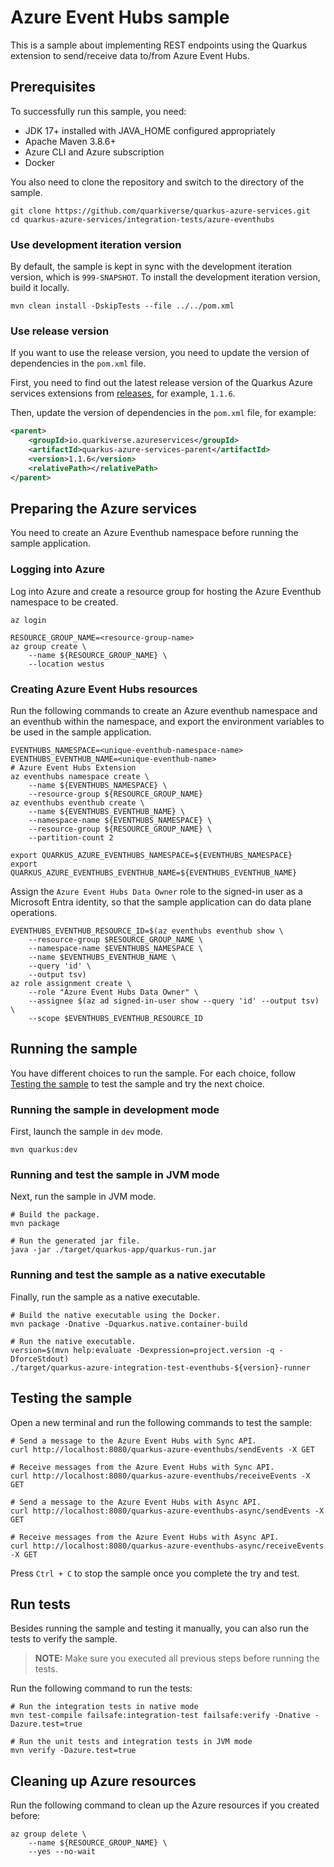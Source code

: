 # Azure Event Hubs sample

This is a sample about implementing REST endpoints using the Quarkus extension to send/receive data to/from Azure Event Hubs.

## Prerequisites

To successfully run this sample, you need:

* JDK 17+ installed with JAVA_HOME configured appropriately
* Apache Maven 3.8.6+
* Azure CLI and Azure subscription
* Docker

You also need to clone the repository and switch to the directory of the sample.

```
git clone https://github.com/quarkiverse/quarkus-azure-services.git
cd quarkus-azure-services/integration-tests/azure-eventhubs
```

### Use development iteration version

By default, the sample is kept in sync with the development iteration
version, which is `999-SNAPSHOT`. To install the development iteration
version, build it locally.

```
mvn clean install -DskipTests --file ../../pom.xml
```

### Use release version

If you want to use the release version, you need to update the version of dependencies in the `pom.xml` file.

First, you need to find out the latest release version of the Quarkus Azure services extensions
from [releases](https://github.com/quarkiverse/quarkus-azure-services/releases), for example, `1.1.6`.

Then, update the version of dependencies in the `pom.xml` file, for example:

```xml
<parent>
    <groupId>io.quarkiverse.azureservices</groupId>
    <artifactId>quarkus-azure-services-parent</artifactId>
    <version>1.1.6</version>
    <relativePath></relativePath>
</parent>
```

## Preparing the Azure services

You need to create an Azure Eventhub namespace before running the sample application.

### Logging into Azure

Log into Azure and create a resource group for hosting the Azure Eventhub namespace to be created.

```
az login

RESOURCE_GROUP_NAME=<resource-group-name>
az group create \
    --name ${RESOURCE_GROUP_NAME} \
    --location westus
```

### Creating Azure Event Hubs resources

Run the following commands to create an Azure eventhub namespace and an eventhub within the namespace, and export the environment variables to be used in the sample application.

```
EVENTHUBS_NAMESPACE=<unique-eventhub-namespace-name>
EVENTHUBS_EVENTHUB_NAME=<unique-eventhub-name>
# Azure Event Hubs Extension
az eventhubs namespace create \
    --name ${EVENTHUBS_NAMESPACE} \
    --resource-group ${RESOURCE_GROUP_NAME}
az eventhubs eventhub create \
    --name ${EVENTHUBS_EVENTHUB_NAME} \
    --namespace-name ${EVENTHUBS_NAMESPACE} \
    --resource-group ${RESOURCE_GROUP_NAME} \
    --partition-count 2

export QUARKUS_AZURE_EVENTHUBS_NAMESPACE=${EVENTHUBS_NAMESPACE}
export QUARKUS_AZURE_EVENTHUBS_EVENTHUB_NAME=${EVENTHUBS_EVENTHUB_NAME}
```

Assign the `Azure Event Hubs Data Owner` role to the signed-in user as a Microsoft Entra identity, so that the sample application can do data plane operations.

```
EVENTHUBS_EVENTHUB_RESOURCE_ID=$(az eventhubs eventhub show \
    --resource-group $RESOURCE_GROUP_NAME \
    --namespace-name $EVENTHUBS_NAMESPACE \
    --name $EVENTHUBS_EVENTHUB_NAME \
    --query 'id' \
    --output tsv)
az role assignment create \
    --role "Azure Event Hubs Data Owner" \
    --assignee $(az ad signed-in-user show --query 'id' --output tsv) \
    --scope $EVENTHUBS_EVENTHUB_RESOURCE_ID
```

## Running the sample

You have different choices to run the sample. For each choice, follow [Testing the sample](#testing-the-sample) to test the sample and try the next choice.

### Running the sample in development mode

First, launch the sample in `dev` mode.

```
mvn quarkus:dev
```

### Running and test the sample in JVM mode

Next, run the sample in JVM mode. 

```
# Build the package.
mvn package

# Run the generated jar file.
java -jar ./target/quarkus-app/quarkus-run.jar
```

### Running and test the sample as a native executable

Finally, run the sample as a native executable.

```
# Build the native executable using the Docker.
mvn package -Dnative -Dquarkus.native.container-build

# Run the native executable.
version=$(mvn help:evaluate -Dexpression=project.version -q -DforceStdout)
./target/quarkus-azure-integration-test-eventhubs-${version}-runner
```

## Testing the sample

Open a new terminal and run the following commands to test the sample:

```
# Send a message to the Azure Event Hubs with Sync API.
curl http://localhost:8080/quarkus-azure-eventhubs/sendEvents -X GET

# Receive messages from the Azure Event Hubs with Sync API.
curl http://localhost:8080/quarkus-azure-eventhubs/receiveEvents -X GET

# Send a message to the Azure Event Hubs with Async API.
curl http://localhost:8080/quarkus-azure-eventhubs-async/sendEvents -X GET

# Receive messages from the Azure Event Hubs with Async API.
curl http://localhost:8080/quarkus-azure-eventhubs-async/receiveEvents -X GET
```

Press `Ctrl + C` to stop the sample once you complete the try and test.

## Run tests

Besides running the sample and testing it manually, you can also run the tests to verify the sample.

> **NOTE:** Make sure you executed all previous steps before running the tests.

Run the following command to run the tests:

```
# Run the integration tests in native mode
mvn test-compile failsafe:integration-test failsafe:verify -Dnative -Dazure.test=true

# Run the unit tests and integration tests in JVM mode
mvn verify -Dazure.test=true
```

## Cleaning up Azure resources

Run the following command to clean up the Azure resources if you created before:

```
az group delete \
    --name ${RESOURCE_GROUP_NAME} \
    --yes --no-wait
```
